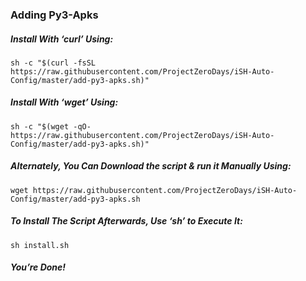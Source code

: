 ### Adding Py3-Apks

##### Install With ‘curl’ Using:
    
    sh -c "$(curl -fsSL https://raw.githubusercontent.com/ProjectZeroDays/iSH-Auto-Config/master/add-py3-apks.sh)"

##### Install With ‘wget’ Using:

    sh -c "$(wget -qO- https://raw.githubusercontent.com/ProjectZeroDays/iSH-Auto-Config/master/add-py3-apks.sh)"

##### Alternately, You Can Download the script & run it Manually Using:

    wget https://raw.githubusercontent.com/ProjectZeroDays/iSH-Auto-Config/master/add-py3-apks.sh

##### To Install The Script Afterwards, Use ‘sh’ to Execute It:

    sh install.sh

##### You’re Done!

